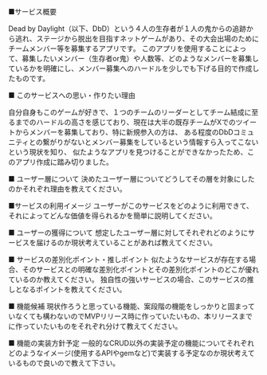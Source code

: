 ■サービス概要

Dead by Daylight（以下、DbD）という４人の生存者が１人の鬼からの追跡から逃れ、ステージから脱出を目指すネットゲームがあり、その大会出場のためにチームメンバー等を募集するアプリです。
このアプリを使用することによって、募集したいメンバー（生存者or鬼）や人数等、どのようなメンバーを募集しているかを明確にし、メンバー募集へのハードルを少しでも下げる目的で作成したものです。


■ このサービスへの思い・作りたい理由

自分自身もこのゲームが好きで、１つのチームのリーダーとしてチーム結成に至るまでのハードルの高さを感じており、現在は大半の既存チームがXでのツイートからメンバーを募集しており、特に新規参入の方は、
ある程度のDbDコミュニティとの繋がりがないとメンバー募集をしているという情報すら入ってこないという現状を知り、
似たようなアプリを見つけることができなかったため、このアプリ作成に踏み切りました。

■ ユーザー層について
決めたユーザー層についてどうしてその層を対象にしたのかそれぞれ理由を教えてください。

■サービスの利用イメージ
ユーザーがこのサービスをどのように利用できて、それによってどんな価値を得られるかを簡単に説明してください。

■ ユーザーの獲得について
想定したユーザー層に対してそれぞれどのようにサービスを届けるのか現状考えていることがあれば教えてください。

■ サービスの差別化ポイント・推しポイント
似たようなサービスが存在する場合、そのサービスとの明確な差別化ポイントとその差別化ポイントのどこが優れているのか教えてください。
独自性の強いサービスの場合、このサービスの推しとなるポイントを教えてください。

■ 機能候補
現状作ろうと思っている機能、案段階の機能をしっかりと固まっていなくても構わないのでMVPリリース時に作っていたいもの、本リリースまでに作っていたいものをそれぞれ分けて教えてください。

■ 機能の実装方針予定
一般的なCRUD以外の実装予定の機能についてそれぞれどのようなイメージ(使用するAPIやgemなど)で実装する予定なのか現状考えているもので良いので教えて下さい。
